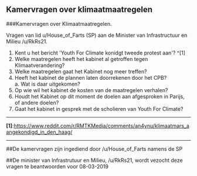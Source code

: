 ## Kamervragen over klimaatmaatregelen 
 
###Kamervragen over Klimaatmaatregelen.

Vragen van lid u/House_of_Farts (SP) aan de Minister van Infrastructuur en Milieu /u/RkRs21.

1. Kent u het bericht 'Youth For Climate konidgt tweede protest aan'? ^[1]
2. Welke maatregelen heeft het kabinet al getroffen tegen Klimaatverandering?
3. Welke maatregelen gaat het Kabinet nog meer treffen?
4. Heeft het kabinet de plannen laten doorrekenen door het CPB?  
    a. Wat is daar uitgekomen?
5. Op wie wil het kabinet de kosten van de maatregelen verhalen?
6. Houdt het Kabinet op dit moment de doelen aan afgesproken in Parijs, of andere doelen?
7. Gaat het kabinet in gesprek met de scholieren van Youth For Climate?

---

**[1]**:https://www.reddit.com/r/RMTKMedia/comments/an4ynu/klimaatmars_aangekondigd_in_den_haag/

---

##De kamervragen zijn ingediend door /u/House_of_Farts namens de SP

##De minister van Infrastrutuur en Milieu, /u/RkRs21, wordt vezocht deze vragen te beantwoorden voor 08-03-2019